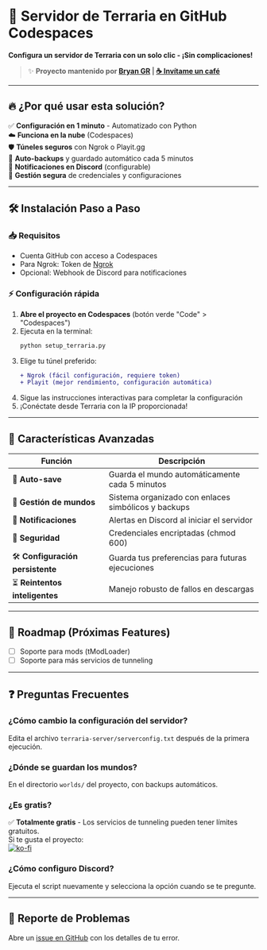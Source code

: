 # 🚀 Servidor de Terraria en GitHub Codespaces  
**Configura un servidor de Terraria con un solo clic - ¡Sin complicaciones!**  

> ✨ **Proyecto mantenido por [Bryan GR](https://github.com/cisdf) | [☕ Invítame un café](https://ko-fi.com/brayangr)**  

---

## 🔥 ¿Por qué usar esta solución?  
✅ **Configuración en 1 minuto** - Automatizado con Python  
☁️ **Funciona en la nube** (Codespaces)   
🛡️ **Túneles seguros** con Ngrok o Playit.gg  
🤖 **Auto-backups** y guardado automático cada 5 minutos  
📢 **Notificaciones en Discord** (configurable)  
🔐 **Gestión segura** de credenciales y configuraciones  

---

## 🛠️ Instalación Paso a Paso  

### 📥 Requisitos  
- Cuenta GitHub con acceso a Codespaces   
- Para Ngrok: Token de [Ngrok](https://ngrok.com/)  
- Opcional: Webhook de Discord para notificaciones  

### ⚡ Configuración rápida  
1. **Abre el proyecto en Codespaces** (botón verde "Code" > "Codespaces")  
2. Ejecuta en la terminal:  
   ```bash
   python setup_terraria.py
   ```  
3. Elige tu túnel preferido:  
   ```diff
   + Ngrok (fácil configuración, requiere token)
   + Playit (mejor rendimiento, configuración automática)
   ```  
4. Sigue las instrucciones interactivas para completar la configuración   
5. ¡Conéctate desde Terraria con la IP proporcionada!  

---

## 🌟 Características Avanzadas  

| Función               | Descripción                          |
|-----------------------|--------------------------------------|
| 🔄 **Auto-save**      | Guarda el mundo automáticamente cada 5 minutos |
| 📁 **Gestión de mundos** | Sistema organizado con enlaces simbólicos y backups |
| 📢 **Notificaciones** | Alertas en Discord al iniciar el servidor |
| 🔐 **Seguridad**      | Credenciales encriptadas (chmod 600) |
| 🛠️ **Configuración persistente** | Guarda tus preferencias para futuras ejecuciones |
| ⏳ **Reintentos inteligentes** | Manejo robusto de fallos en descargas |

---

## 🚧 Roadmap (Próximas Features)  
- [ ] Soporte para mods (tModLoader)  
- [ ] Soporte para más servicios de tunneling  

---

## ❓ Preguntas Frecuentes  

### ¿Cómo cambio la configuración del servidor?  
Edita el archivo `terraria-server/serverconfig.txt` después de la primera ejecución.  

### ¿Dónde se guardan los mundos?  
En el directorio `worlds/` del proyecto, con backups automáticos.  

### ¿Es gratis?  
✅ **Totalmente gratis** - Los servicios de tunneling pueden tener límites gratuitos.  
Si te gusta el proyecto:  
[![ko-fi](https://ko-fi.com/img/githubbutton_sm.svg)](https://ko-fi.com/brayangr)  

### ¿Cómo configuro Discord?  
Ejecuta el script nuevamente y selecciona la opción cuando se te pregunte.  

---

## 🐛 Reporte de Problemas  
Abre un [issue en GitHub](https://github.com/cisdf/terraria-codespaces/issues) con los detalles de tu error.
